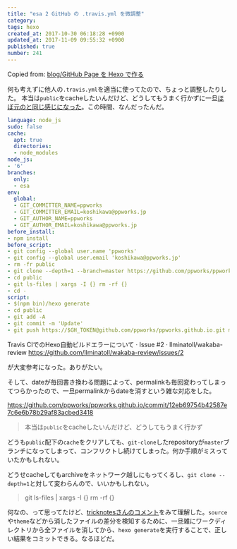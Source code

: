 ```yaml
---
title: "esa 2 GitHub の .travis.yml を微調整"
category: 
tags: hexo
created_at: 2017-10-30 06:18:28 +0900
updated_at: 2017-11-09 09:55:32 +0900
published: true
number: 241
---
```


Copied from: [blog/GitHub Page を Hexo で作る](/posts/240)

何も考えずに他人の`.travis.yml`を適当に使ってたので、ちょっと調整したりした。
本当は`public`をcacheしたいんだけど、どうしてもうまく行かずに一旦[ほぼ元のと同じ感じになった](https://github.com/ppworks/ppworks.github.io/commit/8c77f8c49ac221814b4455558561bb4b0dd8cca9)。この時間、なんだったんだ。


```.travis.yml
language: node_js
sudo: false
cache:
  apt: true
  directories:
  - node_modules
node_js:
- '6'
branches:
  only:
  - esa
env:
  global:
  - GIT_COMMITTER_NAME=ppworks
  - GIT_COMMITTER_EMAIL=koshikawa@ppworks.jp
  - GIT_AUTHOR_NAME=ppworks
  - GIT_AUTHOR_EMAIL=koshikawa@ppworks.jp
before_install:
- npm install
before_script:
- git config --global user.name 'ppworks'
- git config --global user.email 'koshikawa@ppworks.jp'
- rm -fr public
- git clone --depth=1 --branch=master https://github.com/ppworks/ppworks.github.io.git public
- cd public
- git ls-files | xargs -I {} rm -rf {}
- cd -
script:
- $(npm bin)/hexo generate
- cd public
- git add -A
- git commit -m 'Update'
- git push https://$GH_TOKEN@github.com/ppworks/ppworks.github.io.git master
```

Travis CIでのHexo自動ビルドエラーについて · Issue #2 · llminatoll/wakaba-review https://github.com/llminatoll/wakaba-review/issues/2

が大変参考になった。ありがたい。

そして、dateが毎回書き換わる問題によって、permalinkも毎回変わってしまってつらかったので、一旦permalinkからdateを消すという雑な対応をした。

https://github.com/ppworks/ppworks.github.io/commit/12eb69754b42587e7c6e6b78b29af83acbed3418

> 本当は`public`をcacheしたいんだけど、どうしてもうまく行かず

どうも`public`配下の`cache`をクリアしても、`git-clone`したrepositoryが`master`ブランチになってしまって、コンフリクトし続けてしまった。何か手順がミスっていたかもしれない。

どうせcacheしてもarchiveをネットワーク越しにもってくるし、`git clone --depth=1`と対して変わらんので、いいかもしれない。

> git ls-files | xargs -I {} rm -rf {}

何なの、って思ってたけど、[tricknotesさんのコメント](https://github.com/llminatoll/wakaba-review/issues/2#issuecomment-312908585)をみて理解した。`source`や`theme`などから消したファイルの差分を検知するために、一旦雑にワークディレクトリから全ファイルを消してから、`hexo generate`を実行することで、正しい結果をコミットできる。なるほどだ。

